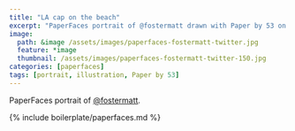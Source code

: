 ```yaml
---
title: "LA cap on the beach"
excerpt: "PaperFaces portrait of @fostermatt drawn with Paper by 53 on an iPad."
image: 
  path: &image /assets/images/paperfaces-fostermatt-twitter.jpg 
  feature: *image
  thumbnail: /assets/images/paperfaces-fostermatt-twitter-150.jpg
categories: [paperfaces]
tags: [portrait, illustration, Paper by 53]
---
```


PaperFaces portrait of [@fostermatt](https://twitter.com/fostermatt).

{% include boilerplate/paperfaces.md %}
